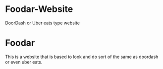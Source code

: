 # Foodar-Website
DoorDash or Uber eats type website

# Foodar
This is a website that is based to look and do sort of the same as doordash or even uber eats.
